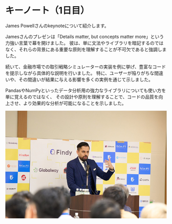 # キーノート（1日目）
James Powellさんのkeynoteについて紹介します。

Jamesさんのプレゼンは「Details matter, but concepts matter more」という力強い言葉で幕を開けました。
彼は、単に文法やライブラリを暗記するのではなく、それらの背景にある重要な原則を理解することが不可欠であると強調しました。

続いて、金融市場での取引戦略シミュレーターの実装を例に挙げ、豊富なコードを提示しながら具体的な説明を行いました。
特に、ユーザーが陥りがちな間違いや、その間違いが結果に与える影響を多くの実例を通じて示しました。

PandasやNumPyといったデータ分析用の強力なライブラリについても使い方を単に覚えるのではなく、
その設計や原則を理解することで、コードの品質を向上させ、より効果的な分析が可能になることを示しました。

<img src="./photo.jpg">